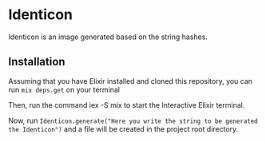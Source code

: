 # Identicon

Identicon is an image generated based on the string hashes.

## Installation

Assuming that you have Elixir installed and cloned this repository, you can run `mix deps.get` on your terminal

Then, run the command iex -S mix to start the Interactive Elixir terminal.

Now, run `Identicon.generate("Here you write the string to be generated the Identicon")` and a file will be created in the project root directory.

